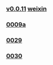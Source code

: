 ### [v0.0.11](https://github.com/littleflute/BeautifulLover/edit/master/README.md) [weixin](https://littleflute.github.io/weixin)
### [0009a](0009a)
### [0029](0029)
### [0030](0030)
